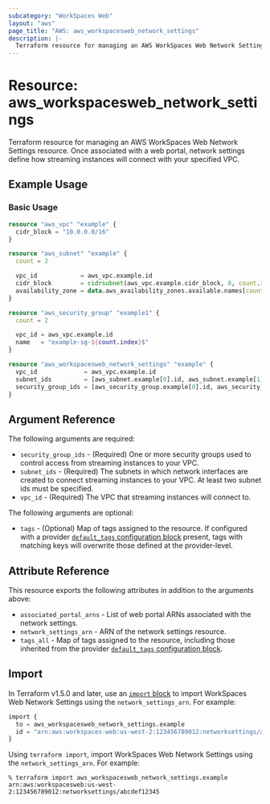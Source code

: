 ```yaml
---
subcategory: "WorkSpaces Web"
layout: "aws"
page_title: "AWS: aws_workspacesweb_network_settings"
description: |-
  Terraform resource for managing an AWS WorkSpaces Web Network Settings.
---
```


# Resource: aws_workspacesweb_network_settings

Terraform resource for managing an AWS WorkSpaces Web Network Settings resource. Once associated with a web portal, network settings define how streaming instances will connect with your specified VPC.

## Example Usage

### Basic Usage

```terraform
resource "aws_vpc" "example" {
  cidr_block = "10.0.0.0/16"
}

resource "aws_subnet" "example" {
  count = 2

  vpc_id            = aws_vpc.example.id
  cidr_block        = cidrsubnet(aws_vpc.example.cidr_block, 8, count.index)
  availability_zone = data.aws_availability_zones.available.names[count.index]
}

resource "aws_security_group" "example1" {
  count = 2

  vpc_id = aws_vpc.example.id
  name   = "example-sg-${count.index}$"
}

resource "aws_workspacesweb_network_settings" "example" {
  vpc_id             = aws_vpc.example.id
  subnet_ids         = [aws_subnet.example[0].id, aws_subnet.example[1].id]
  security_group_ids = [aws_security_group.example[0].id, aws_security_group.example[1].id]
}
```

## Argument Reference

The following arguments are required:

* `security_group_ids` - (Required) One or more security groups used to control access from streaming instances to your VPC.
* `subnet_ids` - (Required) The subnets in which network interfaces are created to connect streaming instances to your VPC. At least two subnet ids must be specified.
* `vpc_id` - (Required) The VPC that streaming instances will connect to.

The following arguments are optional:

* `tags` - (Optional) Map of tags assigned to the resource. If configured with a provider [`default_tags` configuration block](/docs/providers/aws/index.html#default_tags-configuration-block) present, tags with matching keys will overwrite those defined at the provider-level.

## Attribute Reference

This resource exports the following attributes in addition to the arguments above:

* `associated_portal_arns` - List of web portal ARNs associated with the network settings.
* `network_settings_arn` - ARN of the network settings resource.
* `tags_all` - Map of tags assigned to the resource, including those inherited from the provider [`default_tags` configuration block](/docs/providers/aws/index.html#default_tags-configuration-block).

## Import

In Terraform v1.5.0 and later, use an [`import` block](https://developer.hashicorp.com/terraform/language/import) to import WorkSpaces Web Network Settings using the `network_settings_arn`. For example:

```terraform
import {
  to = aws_workspacesweb_network_settings.example
  id = "arn:aws:workspaces-web:us-west-2:123456789012:networksettings/abcdef12345"
}
```

Using `terraform import`, import WorkSpaces Web Network Settings using the `network_settings_arn`. For example:

```console
% terraform import aws_workspacesweb_network_settings.example arn:aws:workspacesweb:us-west-2:123456789012:networksettings/abcdef12345
```
